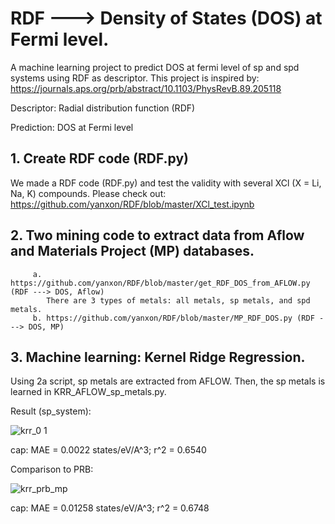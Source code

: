 # RDF ---> Density of States (DOS) at Fermi level.

A machine learning project to predict DOS at fermi level of sp and spd systems using RDF as descriptor. This project is inspired by:
https://journals.aps.org/prb/abstract/10.1103/PhysRevB.89.205118

Descriptor:
Radial distribution function (RDF)

Prediction:
DOS at Fermi level

## 1.  Create RDF code (RDF.py)
   We made a RDF code (RDF.py) and test the validity with several XCl (X = Li, Na, K) compounds.
   Please check out:
   https://github.com/yanxon/RDF/blob/master/XCl_test.ipynb

## 2.  Two mining code to extract data from Aflow and Materials Project (MP) databases.

         a. https://github.com/yanxon/RDF/blob/master/get_RDF_DOS_from_AFLOW.py (RDF ---> DOS, Aflow)
            There are 3 types of metals: all metals, sp metals, and spd metals.
         b. https://github.com/yanxon/RDF/blob/master/MP_RDF_DOS.py (RDF ---> DOS, MP)

## 3.  Machine learning: Kernel Ridge Regression.
   
   Using 2a script, sp metals are extracted from AFLOW. Then, the sp metals is learned in KRR_AFLOW_sp_metals.py.
   
   Result (sp_system):
   
   ![krr_0 1](https://user-images.githubusercontent.com/32254481/46254622-d24fcc80-c446-11e8-8cf8-310630341efc.png)
   
   cap:  MAE = 0.0022 states/eV/A^3;
         r^2 = 0.6540

   Comparison to PRB:
   
   ![krr_prb_mp](https://user-images.githubusercontent.com/32254481/46270894-a98b0e00-c4fe-11e8-88d7-ac30552aecf9.png)
   
   cap:  MAE = 0.01258 states/eV/A^3;
         r^2 = 0.6748
